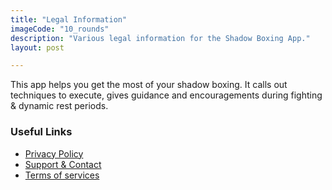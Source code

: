 ```yaml
---
title: "Legal Information"
imageCode: "10_rounds"
description: "Various legal information for the Shadow Boxing App."
layout: post

---
```


This app helps you get the most of your shadow boxing. It calls out techniques to execute, gives guidance and encouragements during fighting & dynamic rest periods.

### Useful Links

- [Privacy Policy](/privacy-policy)
- [Support & Contact](/contact)
- [Terms of services](/terms)
